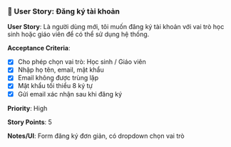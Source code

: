 ### 🧾 User Story: Đăng ký tài khoản

**User Story**: Là người dùng mới, tôi muốn đăng ký tài khoản với vai trò học sinh hoặc giáo viên để có thể sử dụng hệ thống.

**Acceptance Criteria**:

- [x] Cho phép chọn vai trò: Học sinh / Giáo viên
- [x] Nhập họ tên, email, mật khẩu
- [x] Email không được trùng lặp
- [x] Mật khẩu tối thiểu 8 ký tự
- [x] Gửi email xác nhận sau khi đăng ký

**Priority**: High

**Story Points**: 5

**Notes/UI**: Form đăng ký đơn giản, có dropdown chọn vai trò
